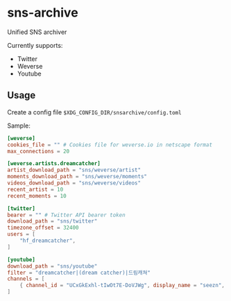 # sns-archive

Unified SNS archiver

Currently supports:

* Twitter
* Weverse
* Youtube

## Usage

Create a config file `$XDG_CONFIG_DIR/snsarchive/config.toml`

Sample:

```toml
[weverse]
cookies_file = "" # Cookies file for weverse.io in netscape format
max_connections = 20

[weverse.artists.dreamcatcher]
artist_download_path = "sns/weverse/artist"
moments_download_path = "sns/weverse/moments"
videos_download_path = "sns/weverse/videos"
recent_artist = 10
recent_moments = 10

[twitter]
bearer = "" # Twitter API bearer token
download_path = "sns/twitter"
timezone_offset = 32400
users = [
    "hf_dreamcatcher",
]

[youtube]
download_path = "sns/youtube"
filter = "dreamcatcher|(dream catcher)|드림캐쳐"
channels = [
    { channel_id = "UCxGkExhl-tIwOt7E-DoVJWg", display_name = "seezn", apply_filter = true },
]
```
